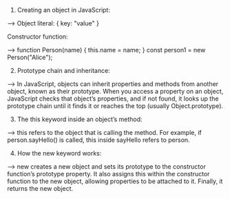 <!-- Objects and Prototypes -->

1. Creating an object in JavaScript:

--> Object literal: { key: "value" }

Constructor function:

--> function Person(name) {
    this.name = name;
}
const person1 = new Person("Alice");


2. Prototype chain and inheritance:

--> In JavaScript, objects can inherit properties and methods from another object, known as their prototype. When you access a property on an object, JavaScript checks that object’s properties, and if not found, it looks up the prototype chain until it finds it or reaches the top (usually Object.prototype).


3. The this keyword inside an object’s method:

--> this refers to the object that is calling the method. For example, if person.sayHello() is called, this inside sayHello refers to person.


4. How the new keyword works:

--> new creates a new object and sets its prototype to the constructor function’s prototype property. It also assigns this within the constructor function to the new object, allowing properties to be attached to it. Finally, it returns the new object.
